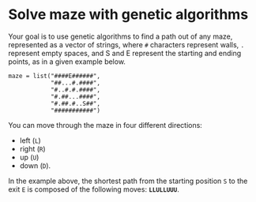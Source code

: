 # Solve maze with genetic algorithms

Your goal is to use genetic algorithms to find a path out of any maze, represented as
a vector of strings, where `#` characters represent walls, `.` represent empty spaces,
and S and E represent the starting and ending points, as in a given example below.

```
maze = list("####E######",
            "##...#.####",
            "#..#.#.####",
            "#.##...####",
            "#.##.#..S##",
            "###########")
```

You can move through the maze in four different directions:

- left (`L`)
- right (`R`)
- up (`U`)
- down (`D`).

In the example above, the shortest path from the starting position `S` to the exit `E` is
composed of the following moves: **`LLULLUUU`**.
